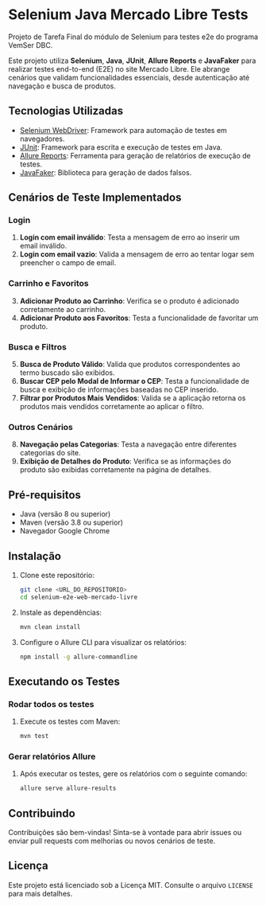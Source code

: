 # Selenium Java Mercado Libre Tests

Projeto de Tarefa Final do módulo de Selenium para testes e2e do programa VemSer DBC.

Este projeto utiliza **Selenium**, **Java**, **JUnit**, **Allure Reports** e **JavaFaker** para realizar testes end-to-end (E2E) no site Mercado Libre. Ele abrange cenários que validam funcionalidades essenciais, desde autenticação até navegação e busca de produtos.

## Tecnologias Utilizadas

- [Selenium WebDriver](https://www.selenium.dev/): Framework para automação de testes em navegadores.
- [JUnit](https://junit.org/): Framework para escrita e execução de testes em Java.
- [Allure Reports](https://docs.qameta.io/allure/): Ferramenta para geração de relatórios de execução de testes.
- [JavaFaker](https://github.com/DiUS/java-faker): Biblioteca para geração de dados falsos.

## Cenários de Teste Implementados

### Login
1. **Login com email inválido**: Testa a mensagem de erro ao inserir um email inválido.
2. **Login com email vazio**: Valida a mensagem de erro ao tentar logar sem preencher o campo de email.

### Carrinho e Favoritos
3. **Adicionar Produto ao Carrinho**: Verifica se o produto é adicionado corretamente ao carrinho.
4. **Adicionar Produto aos Favoritos**: Testa a funcionalidade de favoritar um produto.

### Busca e Filtros
5. **Busca de Produto Válido**: Valida que produtos correspondentes ao termo buscado são exibidos.
6. **Buscar CEP pelo Modal de Informar o CEP**: Testa a funcionalidade de busca e exibição de informações baseadas no CEP inserido.
7. **Filtrar por Produtos Mais Vendidos**: Valida se a aplicação retorna os produtos mais vendidos corretamente ao aplicar o filtro.

### Outros Cenários
8. **Navegação pelas Categorias**: Testa a navegação entre diferentes categorias do site.
9. **Exibição de Detalhes do Produto**: Verifica se as informações do produto são exibidas corretamente na página de detalhes.

## Pré-requisitos

- Java (versão 8 ou superior)
- Maven (versão 3.8 ou superior)
- Navegador Google Chrome

## Instalação

1. Clone este repositório:

   ```bash
   git clone <URL_DO_REPOSITORIO>
   cd selenium-e2e-web-mercado-livre
   ```

2. Instale as dependências:

   ```bash
   mvn clean install
   ```

3. Configure o Allure CLI para visualizar os relatórios:

   ```bash
   npm install -g allure-commandline
   ```

## Executando os Testes

### Rodar todos os testes

1. Execute os testes com Maven:

   ```bash
   mvn test
   ```

### Gerar relatórios Allure

1. Após executar os testes, gere os relatórios com o seguinte comando:

   ```bash
   allure serve allure-results
   ```

## Contribuindo

Contribuições são bem-vindas! Sinta-se à vontade para abrir issues ou enviar pull requests com melhorias ou novos cenários de teste.

## Licença

Este projeto está licenciado sob a Licença MIT. Consulte o arquivo `LICENSE` para mais detalhes.
